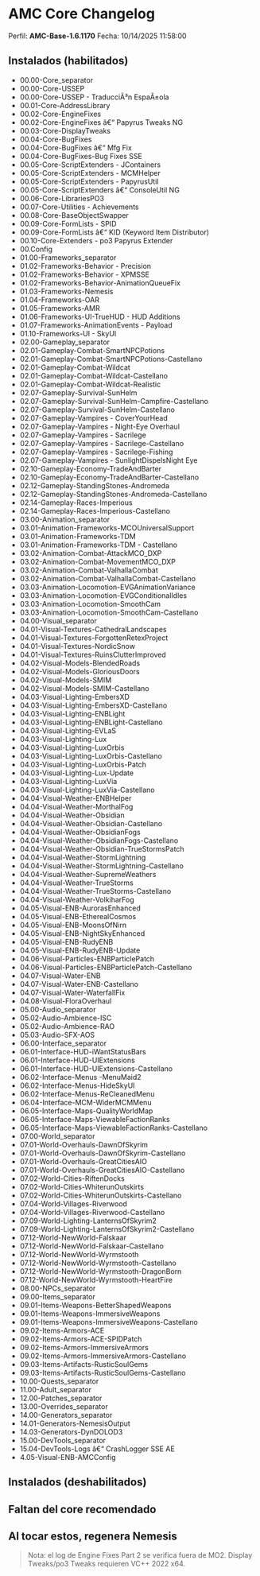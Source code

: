 ﻿# AMC Core Changelog

Perfil: **AMC-Base-1.6.1170**
Fecha:  10/14/2025 11:58:00

## Instalados (habilitados)
- 00.00-Core_separator
- 00.00-Core-USSEP
- 00.00-Core-USSEP - TraducciÃ³n EspaÃ±ola
- 00.01-Core-AddressLibrary
- 00.02-Core-EngineFixes
- 00.02-Core-EngineFixes â€“ Papyrus Tweaks NG
- 00.03-Core-DisplayTweaks
- 00.04-Core-BugFixes
- 00.04-Core-BugFixes â€“ Mfg Fix
- 00.04-Core-BugFixes-Bug Fixes SSE
- 00.05-Core-ScriptExtenders - JContainers
- 00.05-Core-ScriptExtenders - MCMHelper
- 00.05-Core-ScriptExtenders - PapyrusUtil
- 00.05-Core-ScriptExtenders â€“ ConsoleUtil NG
- 00.06-Core-LibrariesPO3
- 00.07-Core-Utilities - Achievements
- 00.08-Core-BaseObjectSwapper
- 00.09-Core-FormLists - SPID
- 00.09-Core-FormLists â€“ KID (Keyword Item Distributor)
- 00.10-Core-Extenders - po3 Papyrus Extender
- 00.Config
- 01.00-Frameworks_separator
- 01.02-Frameworks-Behavior - Precision
- 01.02-Frameworks-Behavior - XPMSSE
- 01.02-Frameworks-Behavior-AnimationQueueFix
- 01.03-Frameworks-Nemesis
- 01.04-Frameworks-OAR
- 01.05-Frameworks-AMR
- 01.06-Frameworks-UI-TrueHUD - HUD Additions
- 01.07-Frameworks-AnimationEvents - Payload
- 01.10-Frameworks-UI - SkyUI
- 02.00-Gameplay_separator
- 02.01-Gameplay-Combat-SmartNPCPotions
- 02.01-Gameplay-Combat-SmartNPCPotions-Castellano
- 02.01-Gameplay-Combat-Wildcat
- 02.01-Gameplay-Combat-Wildcat-Castellano
- 02.01-Gameplay-Combat-Wildcat-Realistic
- 02.07-Gameplay-Survival-SunHelm
- 02.07-Gameplay-Survival-SunHelm-Campfire-Castellano
- 02.07-Gameplay-Survival-SunHelm-Castellano
- 02.07-Gameplay-Vampires - CoverYourHead
- 02.07-Gameplay-Vampires - Night-Eye Overhaul
- 02.07-Gameplay-Vampires - Sacrilege
- 02.07-Gameplay-Vampires - Sacrilege-Castellano
- 02.07-Gameplay-Vampires - Sacrilege-Fishing
- 02.07-Gameplay-Vampires - SunlightDispelsNight Eye
- 02.10-Gameplay-Economy-TradeAndBarter
- 02.10-Gameplay-Economy-TradeAndBarter-Castellano
- 02.12-Gameplay-StandingStones-Andromeda
- 02.12-Gameplay-StandingStones-Andromeda-Castellano
- 02.14-Gameplay-Races-Imperious
- 02.14-Gameplay-Races-Imperious-Castellano
- 03.00-Animation_separator
- 03.01-Animation-Frameworks-MCOUniversalSupport
- 03.01-Animation-Frameworks-TDM
- 03.01-Animation-Frameworks-TDM - Castellano
- 03.02-Animation-Combat-AttackMCO_DXP
- 03.02-Animation-Combat-MovementMCO_DXP
- 03.02-Animation-Combat-ValhallaCombat
- 03.02-Animation-Combat-ValhallaCombat-Castellano
- 03.03-Animation-Locomotion-EVGAnimationVariance
- 03.03-Animation-Locomotion-EVGConditionalIdles
- 03.03-Animation-Locomotion-SmoothCam
- 03.03-Animation-Locomotion-SmoothCam-Castellano
- 04.00-Visual_separator
- 04.01-Visual-Textures-CathedralLandscapes
- 04.01-Visual-Textures-ForgottenRetexProject
- 04.01-Visual-Textures-NordicSnow
- 04.01-Visual-Textures-RuinsClutterImproved
- 04.02-Visual-Models-BlendedRoads
- 04.02-Visual-Models-GloriousDoors
- 04.02-Visual-Models-SMIM
- 04.02-Visual-Models-SMIM-Castellano
- 04.03-Visual-Lighting-EmbersXD
- 04.03-Visual-Lighting-EmbersXD-Castellano
- 04.03-Visual-Lighting-ENBLight
- 04.03-Visual-Lighting-ENBLight-Castellano
- 04.03-Visual-Lighting-EVLaS
- 04.03-Visual-Lighting-Lux
- 04.03-Visual-Lighting-LuxOrbis
- 04.03-Visual-Lighting-LuxOrbis-Castellano
- 04.03-Visual-Lighting-LuxOrbis-Patch
- 04.03-Visual-Lighting-Lux-Update
- 04.03-Visual-Lighting-LuxVia
- 04.03-Visual-Lighting-LuxVia-Castellano
- 04.04-Visual-Weather-ENBHelper
- 04.04-Visual-Weather-MorthalFog
- 04.04-Visual-Weather-Obsidian
- 04.04-Visual-Weather-Obsidian-Castellano
- 04.04-Visual-Weather-ObsidianFogs
- 04.04-Visual-Weather-ObsidianFogs-Castellano
- 04.04-Visual-Weather-Obsidian-TrueStormsPatch
- 04.04-Visual-Weather-StormLightning
- 04.04-Visual-Weather-StormLightning-Castellano
- 04.04-Visual-Weather-SupremeWeathers
- 04.04-Visual-Weather-TrueStorms
- 04.04-Visual-Weather-TrueStorms-Castellano
- 04.04-Visual-Weather-VolkiharFog
- 04.05-Visual-ENB-AurorasEnhanced
- 04.05-Visual-ENB-EtherealCosmos
- 04.05-Visual-ENB-MoonsOfNirn
- 04.05-Visual-ENB-NightSkyEnhanced
- 04.05-Visual-ENB-RudyENB
- 04.05-Visual-ENB-RudyENB-Update
- 04.06-Visual-Particles-ENBParticlePatch
- 04.06-Visual-Particles-ENBParticlePatch-Castellano
- 04.07-Visual-Water-ENB
- 04.07-Visual-Water-ENB-Castellano
- 04.07-Visual-Water-WaterfallFix
- 04.08-Visual-FloraOverhaul
- 05.00-Audio_separator
- 05.02-Audio-Ambience-ISC
- 05.02-Audio-Ambience-RAO
- 05.03-Audio-SFX-AOS
- 06.00-Interface_separator
- 06.01-Interface-HUD-iWantStatusBars
- 06.01-Interface-HUD-UIExtensions
- 06.01-Interface-HUD-UIExtensions-Castellano
- 06.02-Interface-Menus -MenuMaid2
- 06.02-Interface-Menus-HideSkyUI
- 06.02-Interface-Menus-ReCleanedMenu
- 06.04-Interface-MCM-WiderMCMMenu
- 06.05-Interface-Maps-QualityWorldMap
- 06.05-Interface-Maps-ViewableFactionRanks
- 06.05-Interface-Maps-ViewableFactionRanks-Castellano
- 07.00-World_separator
- 07.01-World-Overhauls-DawnOfSkyrim
- 07.01-World-Overhauls-DawnOfSkyrim-Castellano
- 07.01-World-Overhauls-GreatCitiesAIO
- 07.01-World-Overhauls-GreatCitiesAIO-Castellano
- 07.02-World-Cities-RiftenDocks
- 07.02-World-Cities-WhiterunOutskirts
- 07.02-World-Cities-WhiterunOutskirts-Castellano
- 07.04-World-Villages-Riverwood
- 07.04-World-Villages-Riverwood-Castellano
- 07.09-World-Lighting-LanternsOfSkyrim2
- 07.09-World-Lighting-LanternsOfSkyrim2-Castellano
- 07.12-World-NewWorld-Falskaar
- 07.12-World-NewWorld-Falskaar-Castellano
- 07.12-World-NewWorld-Wyrmstooth
- 07.12-World-NewWorld-Wyrmstooth-Castellano
- 07.12-World-NewWorld-Wyrmstooth-DragonBorn
- 07.12-World-NewWorld-Wyrmstooth-HeartFire
- 08.00-NPCs_separator
- 09.00-Items_separator
- 09.01-Items-Weapons-BetterShapedWeapons
- 09.01-Items-Weapons-ImmersiveWeapons
- 09.01-Items-Weapons-ImmersiveWeapons-Castellano
- 09.02-Items-Armors-ACE
- 09.02-Items-Armors-ACE-SPIDPatch
- 09.02-Items-Armors-ImmersiveArmors
- 09.02-Items-Armors-ImmersiveArmors-Castellano
- 09.03-Items-Artifacts-RusticSoulGems
- 09.03-Items-Artifacts-RusticSoulGems-Castellano
- 10.00-Quests_separator
- 11.00-Adult_separator
- 12.00-Patches_separator
- 13.00-Overrides_separator
- 14.00-Generators_separator
- 14.01-Generators-NemesisOutput
- 14.03-Generators-DynDOLOD3
- 15.00-DevTools_separator
- 15.04-DevTools-Logs â€“ CrashLogger SSE AE
- 4.05-Visual-ENB-AMCConfig

## Instalados (deshabilitados)

## Faltan del core recomendado

## Al tocar estos, **regenera Nemesis**

> Nota: el log de Engine Fixes Part 2 se verifica fuera de MO2. Display Tweaks/po3 Tweaks requieren VC++ 2022 x64.
